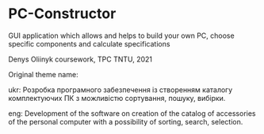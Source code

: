 # PC-Constructor
GUI application which allows and helps to build your own PC, choose specific components and calculate specifications

Denys Oliinyk coursework, TPC TNTU, 2021

Original theme name:

ukr: Розробка програмного забезпечення із створенням каталогу комплектуючих ПК з можливістю сортування, пошуку, вибірки.

eng: Development of the software on creation of the catalog of accessories of the personal computer with a possibility of sorting, search, selection.
